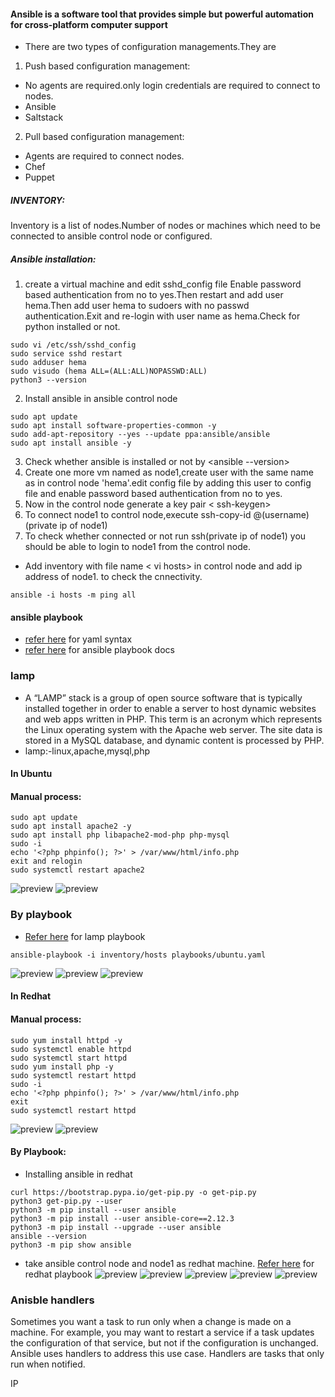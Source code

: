 #### Ansible is a software tool that provides simple but powerful automation for cross-platform computer support
* There are two types of configuration managements.They are 
1. Push based configuration management:
* No agents are required.only login credentials are required to connect to nodes.
* Ansible
* Saltstack
2. Pull based configuration management:
* Agents are required to connect nodes.
* Chef
* Puppet
##### INVENTORY:
Inventory is a list of nodes.Number of nodes or machines which need to be connected to ansible control node or configured.
##### Ansible installation:
1. create a virtual machine and edit sshd_config file Enable password based authentication from no to yes.Then restart and add user hema.Then add user hema to sudoers with no passwd authentication.Exit and re-login with user name as hema.Check for python installed  or not.
```
sudo vi /etc/ssh/sshd_config
sudo service sshd restart
sudo adduser hema
sudo visudo (hema ALL=(ALL:ALL)NOPASSWD:ALL)
python3 --version
```
2. Install ansible in ansible control node
```
sudo apt update
sudo apt install software-properties-common -y
sudo add-apt-repository --yes --update ppa:ansible/ansible
sudo apt install ansible -y
```
3. Check whether ansible is installed or not by <ansible --version>
4. Create one more vm named as node1,create user with the same name as in control node 'hema'.edit config file by adding this user to config file and enable password based authentication from no to yes.
5. Now in the control node generate a key pair < ssh-keygen>
6. To connect node1  to control node,execute ssh-copy-id @(username)(private ip of node1)
7. To check whether connected or not run ssh(private ip of node1) you should be able to login to node1 from the control node.
* Add inventory with file name  < vi hosts> in control node and add ip address of node1. to check the cnnectivity.
```
ansible -i hosts -m ping all
```
#### ansible playbook
* [refer here](https://docs.ansible.com/ansible/latest/reference_appendices/YAMLSyntax.html) for yaml syntax
* [refer here](https://docs.ansible.com/ansible/latest/playbook_guide/playbooks.html#working-with-playbooks) for ansible playbook docs

### lamp
* A “LAMP” stack is a group of open source software that is typically installed together in order to enable a server to host dynamic websites and web apps written in PHP. This term is an acronym which represents the Linux operating system with the Apache web server. The site data is stored in a MySQL database, and dynamic content is processed by PHP.
* lamp:-linux,apache,mysql,php
#### In Ubuntu
#### Manual process:
```
sudo apt update
sudo apt install apache2 -y
sudo apt install php libapache2-mod-php php-mysql
sudo -i
echo '<?php phpinfo(); ?>' > /var/www/html/info.php
exit and relogin
sudo systemctl restart apache2

```
![preview](./Images/ansible3.png)
![preview](./Images/ansible2.png)
### By playbook
* [Refer here](C:\Users\karam\OneDrive\Desktop\gitclassroompractice\gitpractice\ansible\lamp\playbooks\ubuntu.yaml) for lamp playbook
```
ansible-playbook -i inventory/hosts playbooks/ubuntu.yaml
```
![preview](./Images/ansible4.png)
![preview](./Images/ansible5.png)
![preview](./Images/ansible6.png)
#### In Redhat
#### Manual process:
```
sudo yum install httpd -y
sudo systemctl enable httpd
sudo systemctl start httpd
sudo yum install php -y
sudo systemctl restart httpd
sudo -i
echo '<?php phpinfo(); ?>' > /var/www/html/info.php
exit
sudo systemctl restart httpd
```
![preview](./Images/ansible7.png)
![preview](./Images/ansible8.png)
#### By Playbook:

* Installing ansible in redhat
```
curl https://bootstrap.pypa.io/get-pip.py -o get-pip.py
python3 get-pip.py --user
python3 -m pip install --user ansible
python3 -m pip install --user ansible-core==2.12.3
python3 -m pip install --upgrade --user ansible
ansible --version
python3 -m pip show ansible
```
* take ansible control node and node1 as redhat machine.
[Refer here](C:\Users\karam\OneDrive\Desktop\gitclassroompractice\gitpractice\ansible\lamp\playbooks\redhat.yaml) for redhat playbook
![preview](./Images/ansible10.png)
![preview](./Images/ansible12.png)
![preview](./Images/ansible13.png)
![preview](./Images/ansible14.png)
![preview](./Images/ansible15.png)
### Anisble handlers
Sometimes you want a task to run only when a change is made on a machine. For example, you may want to restart a service if a task updates the configuration of that service, but not if the configuration is unchanged. Ansible uses handlers to address this use case. Handlers are tasks that only run when notified.

IP
